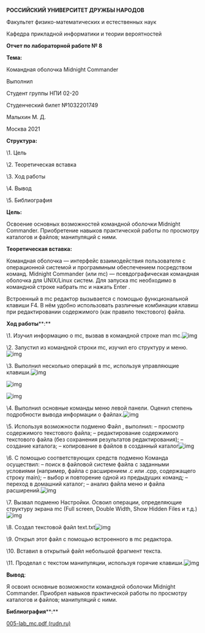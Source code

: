**РОССИЙСКИЙ УНИВЕРСИТЕТ ДРУЖБЫ НАРОДОВ**

Факультет физико-математических и естественных наук

Кафедра прикладной информатики и теории вероятностей

 

 

 

 

 

**Отчет по лабораторной работе № 8**

**Тема:**

Командная оболочка Midnight Commander

 

Выполнил

Студент группы НПИ 02-20

Студенческий билет №1032201749

Малыхин М. Д.

 

 

 

 

 

Москва 2021

 

 

 

**Структура:**

\1.  Цель

\2.  Теоретическая вставка

\3.  Ход работы

\4.  Вывод

\5.  Библиография

**Цель:** 

Освоение основных возможностей командной оболочки Midnight Commander. Приобретение навыков практической работы по просмотру каталогов и файлов; манипуляций с ними.

**Теоретическая вставка:**

Командная оболочка — интерфейс взаимодействия пользователя с операционной системой и программным обеспечением посредством команд. Midnight Commander (или mc) — псевдографическая командная оболочка для UNIX/Linux систем. Для запуска mc необходимо в командной строке набрать mc и нажать Enter . 

Встроенный в mc редактор вызывается с помощью функциональной клавиши F4. В нём удобно использовать различные комбинации клавиш при редактировании содержимого (как правило текстового) файла.

**Ход работы****:**

\1.  Изучил информацию о mc, вызвав в командной строке man mc.![img](file:///C:/Users/maksi/AppData/Local/Temp/msohtmlclip1/01/clip_image002.png)

\2.  Запустил из командной строки mc, изучил его структуру и меню.![img](file:///C:/Users/maksi/AppData/Local/Temp/msohtmlclip1/01/clip_image004.png)

\3.  Выполнил несколько операций в mc, используя управляющие клавиши.![img](file:///C:/Users/maksi/AppData/Local/Temp/msohtmlclip1/01/clip_image006.png)

![img](file:///C:/Users/maksi/AppData/Local/Temp/msohtmlclip1/01/clip_image008.png)

![img](file:///C:/Users/maksi/AppData/Local/Temp/msohtmlclip1/01/clip_image010.png)

\4.  Выполнил основные команды меню левой панели. Оценил степень подробности вывода информации о файлах.![img](file:///C:/Users/maksi/AppData/Local/Temp/msohtmlclip1/01/clip_image012.png)

\5.  Используя возможности подменю Файл , выполнил: – просмотр содержимого текстового файла; – редактирование содержимого текстового файла (без сохранения результатов редактирования); – создание каталога; – копирование в файлов в созданный каталог![img](file:///C:/Users/maksi/AppData/Local/Temp/msohtmlclip1/01/clip_image014.png)

\6.  С помощью соответствующих средств подменю Команда осуществил: – поиск в файловой системе файла с заданными условиями (например, файла с расширением .c или .cpp, содержащего строку main); – выбор и повторение одной из предыдущих команд; – переход в домашний каталог; – анализ файла меню и файла расширений.![img](file:///C:/Users/maksi/AppData/Local/Temp/msohtmlclip1/01/clip_image016.png)

\7.  Вызвал подменю Настройки. Освоил операции, определяющие структуру экрана mc (Full screen, Double Width, Show Hidden Files и т.д.)![img](file:///C:/Users/maksi/AppData/Local/Temp/msohtmlclip1/01/clip_image018.png)

\8.  Создал текстовой файл text.txt![img](file:///C:/Users/maksi/AppData/Local/Temp/msohtmlclip1/01/clip_image020.png)

\9.  Открыл этот файл с помощью встроенного в mc редактора.

\10.  Вставил в открытый файл небольшой фрагмент текста.

\11.  Проделал с текстом манипуляции, используя горячие клавиши.![img](file:///C:/Users/maksi/AppData/Local/Temp/msohtmlclip1/01/clip_image022.png)

**Вывод**:

Я освоил основные возможности командной оболочки Midnight Commander. Приобрел навыков практической работы по просмотру каталогов и файлов; манипуляций с ними.

**Библиография****:**

[005-lab_mc.pdf (rudn.ru)](https://esystem.rudn.ru/pluginfile.php/1142368/mod_resource/content/3/005-lab_mc.pdf)